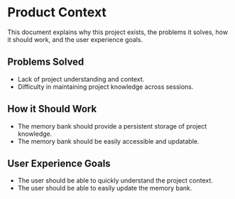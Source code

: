# Product Context

This document explains why this project exists, the problems it solves, how it should work, and the user experience goals.

## Problems Solved
- Lack of project understanding and context.
- Difficulty in maintaining project knowledge across sessions.

## How it Should Work
- The memory bank should provide a persistent storage of project knowledge.
- The memory bank should be easily accessible and updatable.

## User Experience Goals
- The user should be able to quickly understand the project context.
- The user should be able to easily update the memory bank.
